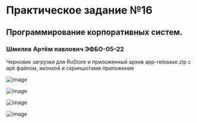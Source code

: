 # Практическое задание №16

## Программирование корпоративных систем.

### Шмелев Артём павлович ЭФБО-05-22

Черновик загрузки для RuStore и приложенный архив app-releaase.zip с apk файлом, иконкой и скриншотами приложения

![image](https://github.com/user-attachments/assets/17194d1c-322b-4a6e-9fa3-f2fd21a8f144)

![image](https://github.com/user-attachments/assets/a7238c2e-cd48-486d-8cd0-59ee673323e3)

![image](https://github.com/user-attachments/assets/8bb4f7f8-29dd-4600-959c-c3fa18d39431)

![image](https://github.com/user-attachments/assets/9d11752b-5706-40ea-81dc-10b245624ba4)






